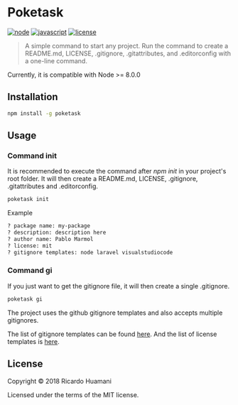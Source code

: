 # Poketask
[![node](https://img.shields.io/badge/node-%3E%3D%20v8.0.0-brightgreen.svg)]()
[![javascript](https://img.shields.io/badge/javascript-100%25-green.svg)]()
[![license](https://img.shields.io/badge/license-MIT-green.svg)]()

> A simple command to start any project. Run the command to create a README.md, LICENSE, .gitignore, .gitattributes, and .editorconfig with a one-line command.

Currently, it is compatible with Node >= 8.0.0

## Installation
```bash
npm install -g poketask
```

## Usage
### Command init
It is recommended to execute the command after *npm init* in your project's root folder. It will then create a README.md, LICENSE, .gitignore, .gitattributes and .editorconfig.
```bash
poketask init
```
Example
```bash
? package name: my-package
? description: description here
? author name: Pablo Marmol
? license: mit
? gitignore templates: node laravel visualstudiocode
```

### Command gi
If you just want to get the gitignore file, it will then create a single .gitignore.
```bash
poketask gi
```
The project uses the github gitignore templates and also accepts multiple gitignores.

The list of gitignore templates can be found [here](https://github.com/github/gitignore). And the list of license templates is [here](https://github.com/github/choosealicense.com/tree/gh-pages/_licenses).

## License
Copyright &copy; 2018 Ricardo Huamani

Licensed under the terms of the MIT license.
